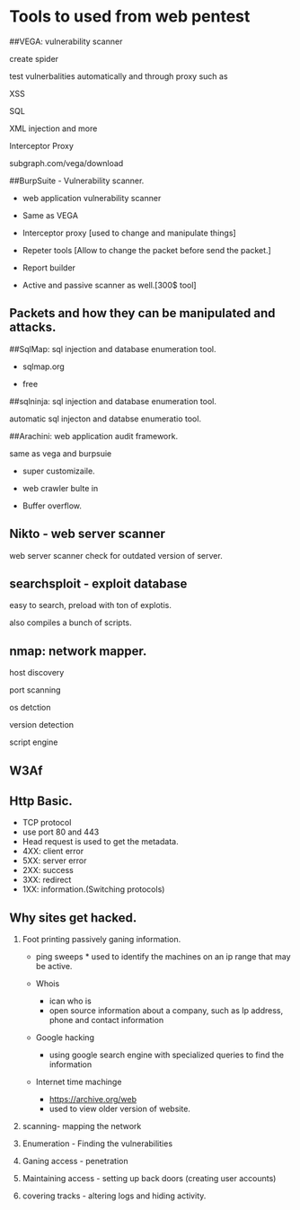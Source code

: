 # Tools to used from web pentest

##VEGA: vulnerability scanner

create spider

test vulnerbalities automatically and through proxy such as

XSS

SQL

XML injection and more



Interceptor Proxy



subgraph.com/vega/download




##BurpSuite - Vulnerability scanner.


* web application vulnerability scanner

* Same as VEGA

* Interceptor proxy [used to change and manipulate things]

* Repeter tools [Allow to change the packet before send the packet.]

* Report builder

* Active and passive scanner as well.[300$ tool]




## Packets and how they can be manipulated and attacks.





##SqlMap: sql injection and database enumeration tool.


* sqlmap.org

* free







##sqlninja: sql injection and database enumeration tool.


automatic sql injecton and databse enumeratio tool.





##Arachini: web application audit framework.


same as vega and burpsuie

* super customizaile.

* web crawler bulte in

* Buffer overflow.


## Nikto  - web server scanner


web server scanner
check for outdated version of server.



## searchsploit - exploit database


easy to search, preload with ton of explotis.

also compiles a bunch of scripts.

## nmap: network mapper.

host discovery

port scanning

os detction

version detection

script engine



## W3Af


## Http Basic.
* TCP protocol
* use port 80 and 443 
* Head request is used to get the metadata.
* 4XX: client error
* 5XX: server error
* 2XX: success
* 3XX: redirect
* 1XX: information.(Switching protocols)


## Why sites get hacked.
1. Foot printing passively ganing information.
	* ping sweeps
            * used to identify the machines on an ip range that may be active.

	* Whois
		- ican who is
 		- open source information about a company, such as Ip address, phone and contact information
	
	* Google hacking
		- using google search engine with specialized queries to find the information

	* Internet time machinge
		- https://archive.org/web
		- used to view older version of website.
	
2. scanning- mapping the network
3. Enumeration - Finding the vulnerabilities
4. Ganing access - penetration
5. Maintaining access - setting up back doors (creating user accounts)
6. covering tracks - altering logs and hiding activity.
